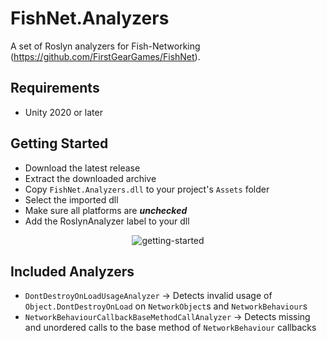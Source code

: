 # FishNet.Analyzers
 
A set of Roslyn analyzers for Fish-Networking (https://github.com/FirstGearGames/FishNet).

## Requirements

- Unity 2020 or later

## Getting Started

- Download the latest release
- Extract the downloaded archive
- Copy `FishNet.Analyzers.dll` to your project's `Assets` folder
- Select the imported dll
- Make sure all platforms are ***unchecked***
- Add the RoslynAnalyzer label to your dll

<div align="center">
 <img src="https://user-images.githubusercontent.com/37028872/165657976-e4451df8-6d75-46ec-b6c1-9a12fbc71a5a.gif" alt="getting-started"/>
</div>

## Included Analyzers

- `DontDestroyOnLoadUsageAnalyzer` → Detects invalid usage of `Object.DontDestroyOnLoad` on `NetworkObject`s and `NetworkBehaviour`s
- `NetworkBehaviourCallbackBaseMethodCallAnalyzer` → Detects missing and unordered calls to the base method of `NetworkBehaviour` callbacks
